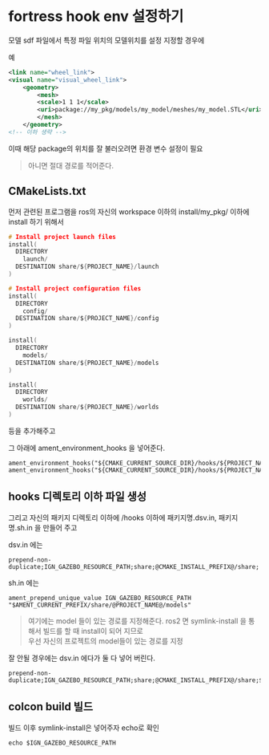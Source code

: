 # fortress hook env 설정하기
모델 sdf 파일에서 특정 파일 위치의 모델위치를 설정 지정할 경우에  

예
```xml
<link name="wheel_link">
<visual name="visual_wheel_link">
    <geometry>
        <mesh>
        <scale>1 1 1</scale>
        <uri>package://my_pkg/models/my_model/meshes/my_model.STL</uri>
        </mesh>
    </geometry>
<!-- 이하 생략 -->
```

이때 해당 package의 위치를 잘 불러오려면 환경 변수 설정이 필요  
> 아니면 절대 경로를 적어준다.


## CMakeLists.txt 
먼저 관련된 프로그램을  ros의 자신의 workspace 이하의 install/my_pkg/ 이하에 install 하기 위해서   
```c
# Install project launch files
install(
  DIRECTORY
    launch/
  DESTINATION share/${PROJECT_NAME}/launch
)

# Install project configuration files
install(
  DIRECTORY
    config/
  DESTINATION share/${PROJECT_NAME}/config
)

install(
  DIRECTORY
    models/
  DESTINATION share/${PROJECT_NAME}/models
)

install(
  DIRECTORY
    worlds/
  DESTINATION share/${PROJECT_NAME}/worlds
)
```
등을 추가해주고  


그 아래에 ament_environment_hooks 을 넣어준다.
```
ament_environment_hooks("${CMAKE_CURRENT_SOURCE_DIR}/hooks/${PROJECT_NAME}.dsv.in")
ament_environment_hooks("${CMAKE_CURRENT_SOURCE_DIR}/hooks/${PROJECT_NAME}.sh.in")
```


## hooks 디렉토리 이하 파일 생성
그리고 자신의 패키지 디렉토리 이하에 /hooks 이하에 패키지명.dsv.in,  패키지명.sh.in 을 만들어 주고  


dsv.in 에는  
```
prepend-non-duplicate;IGN_GAZEBO_RESOURCE_PATH;share;@CMAKE_INSTALL_PREFIX@/share;
```

sh.in 에는
```
ament_prepend_unique_value IGN_GAZEBO_RESOURCE_PATH "$AMENT_CURRENT_PREFIX/share/@PROJECT_NAME@/models"
```

> 여기에는 model 들이 있는 경로를 지정해준다. ros2 면 symlink-install 을 통해서 빌드를 할 때 install이 되어 지므로   
우선 자신의 프로젝트의 model들이 있는 경로를 지정  

잘 안될 경우에는 dsv.in 에다가 둘 다 넣어 버린다.
```
prepend-non-duplicate;IGN_GAZEBO_RESOURCE_PATH;share;@CMAKE_INSTALL_PREFIX@/share;$AMENT_CURRENT_PREFIX/share/@PROJECT_NAME@/models
```


## colcon build 빌드
빌드 이후 symlink-install은 넣어주자 
echo로 확인
```
echo $IGN_GAZEBO_RESOURCE_PATH
```

